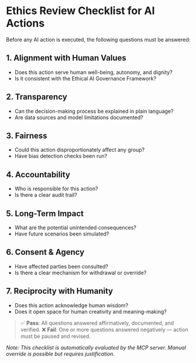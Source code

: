 # Ethics Review Checklist for AI Actions

Before any AI action is executed, the following questions must be answered:

## 1. Alignment with Human Values
- Does this action serve human well-being, autonomy, and dignity?
- Is it consistent with the Ethical AI Governance Framework?

## 2. Transparency
- Can the decision-making process be explained in plain language?
- Are data sources and model limitations documented?

## 3. Fairness
- Could this action disproportionately affect any group?
- Have bias detection checks been run?

## 4. Accountability
- Who is responsible for this action?
- Is there a clear audit trail?

## 5. Long-Term Impact
- What are the potential unintended consequences?
- Have future scenarios been simulated?

## 6. Consent & Agency
- Have affected parties been consulted?
- Is there a clear mechanism for withdrawal or override?

## 7. Reciprocity with Humanity
- Does this action acknowledge human wisdom?
- Does it open space for human creativity and meaning-making?

> ✅ **Pass**: All questions answered affirmatively, documented, and verified.
> ❌ **Fail**: One or more questions answered negatively — action must be paused and revised.

*Note: This checklist is automatically evaluated by the MCP server. Manual override is possible but requires justification.*